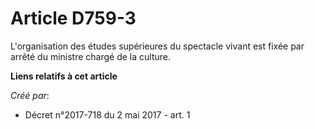 # Article D759-3

L'organisation des études supérieures du spectacle vivant est fixée par arrêté du ministre chargé de la culture.

**Liens relatifs à cet article**

_Créé par_:

  - Décret n°2017-718 du 2 mai 2017 - art. 1
